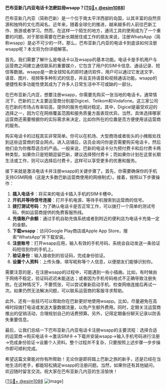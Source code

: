 **巴布亚新几内亚电话卡怎麽註冊wsapp？[[TG💪+ @esim1088](https://t.me/s/esim1088)]**

巴布亚新几内亚（简称巴新）是一个位于南太平洋西部的岛国，以其丰富的自然资源和独特的文化而闻名。近年来，随着全球化的推进，越来越多的人前往巴新工作、旅游或者学习。然而，在这样一个陌生的地方，通讯工具的使用成为了一个重要的问题。对于那些需要在巴新长期居住或工作的朋友来说，注册WhatsApp（简称wsapp）是必不可少的一环。那么，巴布亚新几内亚的电话卡到底该如何注册wsapp呢？本文将为你详细解答。

首先，我们需要了解什么是电话卡以及wsapp的基本功能。电话卡是手机用户与运营商之间建立通信联系的重要媒介，它包含了用户的SIM卡信息、通话记录、短信等数据。wsapp是一款全球知名的即时通讯软件，用户可以通过它发送文字、语音、图片、视频等多种形式的信息，并且支持语音和视频通话功能。wsapp的便捷性和多功能性使其成为了许多人日常生活中不可或缺的一部分。

在巴布亚新几内亚，想要注册wsapp，你需要先购买一张当地的电话卡。通常情况下，巴新的三大主要运营商分别是Digicel、Telikom和Vodafone。这三家公司在巴新的市场占有率较高，提供的服务也相对稳定。其中，Digicel是最受欢迎的选择之一，因为它在网络覆盖范围和服务质量方面表现优异。当然，具体选择哪家运营商还需要根据你的实际需求来决定，比如你所在的位置是否方便使用该运营商的服务。

购买电话卡的过程其实非常简单。你可以在机场、大型商场或者街头的小摊贩处找到这些运营商的营业网点。进入店铺后，店员会询问你是否需要购买电话卡，然后他们会为你推荐适合的产品。一般来说，巴新的电话卡分为预付费卡和后付费卡两种类型。如果你只是短期逗留巴新，建议选择预付费卡；而如果你计划在这里长期生活或工作，则可以选择后付费卡，这样可以享受更多的优惠和服务。

接下来就是激活电话卡并注册wsapp的关键步骤了。首先，你需要确保你的手机支持GSM网络（这是大多数巴新运营商使用的网络制式）。接着，按照以下步骤操作：

1. **插入电话卡**：将买来的电话卡插入手机的SIM卡槽中。
2. **开机并等待信号连接**：打开手机电源，等待手机搜索到运营商的信号。
3. **拨打测试号码**：为了确认电话卡是否正常工作，可以拨打一个简单的测试号码，例如运营商提供的免费客服热线。
4. **充值账户余额**：通过手机自助充值系统或者到附近的便利店为电话卡充值一定的金额。
5. **下载wsapp**：访问Google Play商店或Apple App Store，搜索“WhatsApp”并下载安装。
6. **注册账号**：打开wsapp应用，输入有效的手机号码，系统会自动发送一条验证码短信到你的手机上。
7. **验证身份**：输入接收到的验证码，完成身份验证。
8. **设置个人资料**：上传头像、填写昵称等个人信息，以便朋友们能够识别你。

需要注意的是，在注册wsapp的过程中，可能遇到一些小插曲。比如，有时候由于网络不稳定，验证码迟迟未能送达；或者因为手机号码格式不正确导致注册失败。在这种情况下，不要慌张，可以尝试重新启动手机、检查网络连接后再试一次。如果仍然无法解决问题，可以联系运营商的客服寻求帮助。

此外，还有一些技巧可以帮助你在巴新更好地使用wsapp。比如，尽量避免在高峰时段拨打电话或发送大量数据流量，以免产生额外费用。同时，定期关注运营商推出的促销活动，合理规划自己的话费预算。另外，记得定期备份聊天记录以防丢失重要信息。

最后，让我们总结一下巴布亚新几内亚电话卡注册wsapp的主要流程：选择合适的运营商→购买电话卡→激活SIM卡→下载并安装wsapp→输入手机号码进行注册→完成身份验证→设置个人资料。整个过程并不复杂，只要按照上述步骤一步步操作即可顺利完成。

希望这篇文章能对你有所帮助！无论你是即将踏上巴新之旅的新手，还是已经在当地生活的老手，都能轻松搞定wsapp的注册问题。当然，如果你还有其他疑问，欢迎随时留言交流。祝大家在巴布亚新几内亚的生活愉快！

[[TG💪+ @esim1088](https://t.me/s/esim1088) ![Image](https://i.postimg.cc/4NQfJmqS/Snipaste-2025-05-13-00-14-12.png)]